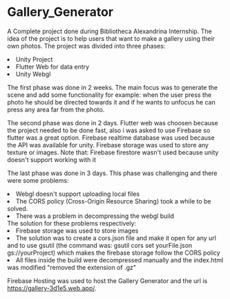 # Gallery_Generator
A Complete project done during Bibliotheca Alexandrina Internship. The idea of the project is to help users that want to make a gallery using their own photos.
The project was divided into three phases:
<li>Unity Project</li>
<li>Flutter Web for data entry</li>
<li>Unity Webgl </li>

The first phase was done in 2 weeks. The main focus was to generate the scene and add some functionality for example: when the user press the photo he should be directed towards it and if he wants to unfocus he can press any area far from the photo.

The second phase was done in 2 days. Flutter web was choosen because the project needed to be done fast, also i was asked to use Firebase so flutter was a great option. Firebase realtime database was used because the API was available for unity. Firebase storage was used to store any texture or images.
Note that: Firebase firestore wasn't used because unity doesn't support working with it

The last phase was done in 3 days. This phase was challenging and there were some problems:
<li>Webgl doesn't support uploading local files</li> 
<li>The CORS policy (Cross-Origin Resource Sharing) took a while to be solved.</li> 
<li>There was a problem in decompressing the webgl build</li>
The solution for these problems respectively:
<li>Firebase storage was used to store images</li>
<li>The solution was to create a cors.json file and make it open for any url and to use gsutil (the command was: gsutil cors set yourFile.json gs://yourProject) which makes the firebase storage follow the CORS policy</li>
<li>All files inside the build were decompressed manually and the index.html was modified "removed the extension of .gz"</li>

Firebase Hosting was used to host the Gallery Generator and the url is https://gallery-3d1e5.web.app/.
